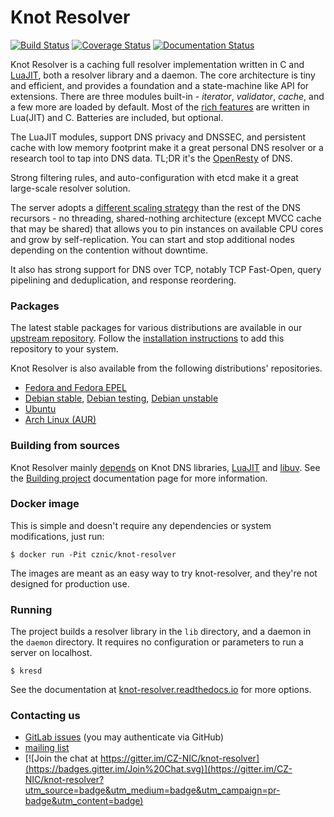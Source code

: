 # Knot Resolver

[![Build Status](https://gitlab.labs.nic.cz/knot/knot-resolver/badges/nightly/pipeline.svg?x)](https://gitlab.labs.nic.cz/knot/knot-resolver/commits/nightly)
[![Coverage Status](https://gitlab.labs.nic.cz/knot/knot-resolver/badges/nightly/coverage.svg?x)](https://knot.pages.labs.nic.cz/knot-resolver/)
[![Documentation Status](https://readthedocs.org/projects/knot-resolver/badge/?version=latest)](https://readthedocs.org/projects/knot-resolver/?badge=latest)

Knot Resolver is a caching full resolver implementation written in C and [LuaJIT][luajit], both a resolver library and a daemon. The core architecture is tiny and efficient, and provides a foundation and
a state-machine like API for extensions. There are three modules built-in - *iterator*, *validator*, *cache*, and a few more are loaded by default. Most of the [rich features](https://knot-resolver.readthedocs.io/en/latest/modules.html) are written in Lua(JIT) and C. Batteries are included, but optional.

The LuaJIT modules, support DNS privacy and DNSSEC, and persistent cache with low memory footprint make it a great personal DNS resolver or a research tool to tap into DNS data. TL;DR it's the [OpenResty][openresty] of DNS.

Strong filtering rules, and auto-configuration with etcd make it a great large-scale resolver solution.

The server adopts a [different scaling strategy][scaling] than the rest of the DNS recursors - no threading, shared-nothing architecture (except MVCC cache that may be shared) that allows you to pin instances on available CPU cores and grow by self-replication. You can start and stop additional nodes depending on the contention without downtime.

It also has strong support for DNS over TCP, notably TCP Fast-Open, query pipelining and deduplication, and response reordering.

### Packages

The latest stable packages for various distributions are available in our
[upstream repository](https://build.opensuse.org/package/show/home:CZ-NIC:knot-resolver-latest/knot-resolver).
Follow the
[installation instructions](https://software.opensuse.org//download.html?project=home%3ACZ-NIC%3Aknot-resolver-latest&package=knot-resolver)
to add this repository to your system.

Knot Resolver is also available from the following distributions' repositories.

* [Fedora and Fedora EPEL](https://apps.fedoraproject.org/packages/knot-resolver)
* [Debian stable](https://packages.debian.org/stable/knot-resolver),
  [Debian testing](https://packages.debian.org/testing/knot-resolver),
  [Debian unstable](https://packages.debian.org/sid/knot-resolver)
* [Ubuntu](https://packages.ubuntu.com/bionic/knot-resolver)
* [Arch Linux (AUR)](https://aur.archlinux.org/packages/knot-resolver)

### Building from sources

Knot Resolver mainly [depends][depends] on Knot DNS libraries, [LuaJIT][luajit] and [libuv][libuv].
See the [Building project][depends] documentation page for more information.

### Docker image

This is simple and doesn't require any dependencies or system modifications, just run:

```
$ docker run -Pit cznic/knot-resolver
```

The images are meant as an easy way to try knot-resolver, and they're not designed for production use.

### Running

The project builds a resolver library in the `lib` directory, and a daemon in the `daemon` directory. It requires no configuration or parameters to run a server on localhost.

```
$ kresd
```

See the documentation at [knot-resolver.readthedocs.io][doc] for more options.

[depends]: https://knot-resolver.readthedocs.io/en/stable/build.html
[doc]: https://knot-resolver.readthedocs.io/en/stable/index.html
[scaling]: https://knot-resolver.readthedocs.io/en/stable/systemd-multiinst.html
[deckard]: https://gitlab.labs.nic.cz/knot/deckard
[luajit]: https://luajit.org/
[libuv]: http://libuv.org
[openresty]: https://openresty.org/

### Contacting us

- [GitLab issues](https://gitlab.labs.nic.cz/knot/knot-resolver/issues) (you may authenticate via GitHub)
- [mailing list](https://lists.nic.cz/cgi-bin/mailman/listinfo/knot-resolver-users)
- [![Join the chat at https://gitter.im/CZ-NIC/knot-resolver](https://badges.gitter.im/Join%20Chat.svg)](https://gitter.im/CZ-NIC/knot-resolver?utm_source=badge&utm_medium=badge&utm_campaign=pr-badge&utm_content=badge)


